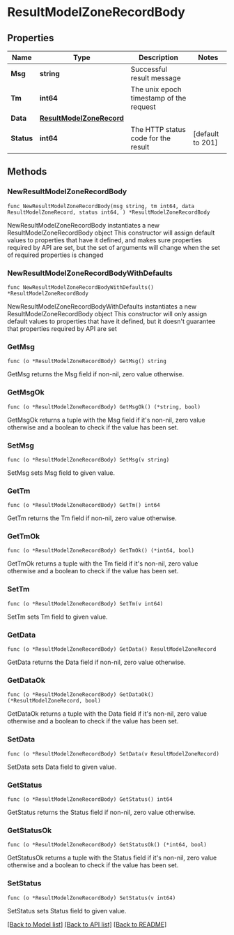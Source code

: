 # ResultModelZoneRecordBody

## Properties

Name | Type | Description | Notes
------------ | ------------- | ------------- | -------------
**Msg** | **string** | Successful result message | 
**Tm** | **int64** | The unix epoch timestamp of the request | 
**Data** | [**ResultModelZoneRecord**](ResultModelZoneRecord.md) |  | 
**Status** | **int64** | The HTTP status code for the result | [default to 201]

## Methods

### NewResultModelZoneRecordBody

`func NewResultModelZoneRecordBody(msg string, tm int64, data ResultModelZoneRecord, status int64, ) *ResultModelZoneRecordBody`

NewResultModelZoneRecordBody instantiates a new ResultModelZoneRecordBody object
This constructor will assign default values to properties that have it defined,
and makes sure properties required by API are set, but the set of arguments
will change when the set of required properties is changed

### NewResultModelZoneRecordBodyWithDefaults

`func NewResultModelZoneRecordBodyWithDefaults() *ResultModelZoneRecordBody`

NewResultModelZoneRecordBodyWithDefaults instantiates a new ResultModelZoneRecordBody object
This constructor will only assign default values to properties that have it defined,
but it doesn't guarantee that properties required by API are set

### GetMsg

`func (o *ResultModelZoneRecordBody) GetMsg() string`

GetMsg returns the Msg field if non-nil, zero value otherwise.

### GetMsgOk

`func (o *ResultModelZoneRecordBody) GetMsgOk() (*string, bool)`

GetMsgOk returns a tuple with the Msg field if it's non-nil, zero value otherwise
and a boolean to check if the value has been set.

### SetMsg

`func (o *ResultModelZoneRecordBody) SetMsg(v string)`

SetMsg sets Msg field to given value.


### GetTm

`func (o *ResultModelZoneRecordBody) GetTm() int64`

GetTm returns the Tm field if non-nil, zero value otherwise.

### GetTmOk

`func (o *ResultModelZoneRecordBody) GetTmOk() (*int64, bool)`

GetTmOk returns a tuple with the Tm field if it's non-nil, zero value otherwise
and a boolean to check if the value has been set.

### SetTm

`func (o *ResultModelZoneRecordBody) SetTm(v int64)`

SetTm sets Tm field to given value.


### GetData

`func (o *ResultModelZoneRecordBody) GetData() ResultModelZoneRecord`

GetData returns the Data field if non-nil, zero value otherwise.

### GetDataOk

`func (o *ResultModelZoneRecordBody) GetDataOk() (*ResultModelZoneRecord, bool)`

GetDataOk returns a tuple with the Data field if it's non-nil, zero value otherwise
and a boolean to check if the value has been set.

### SetData

`func (o *ResultModelZoneRecordBody) SetData(v ResultModelZoneRecord)`

SetData sets Data field to given value.


### GetStatus

`func (o *ResultModelZoneRecordBody) GetStatus() int64`

GetStatus returns the Status field if non-nil, zero value otherwise.

### GetStatusOk

`func (o *ResultModelZoneRecordBody) GetStatusOk() (*int64, bool)`

GetStatusOk returns a tuple with the Status field if it's non-nil, zero value otherwise
and a boolean to check if the value has been set.

### SetStatus

`func (o *ResultModelZoneRecordBody) SetStatus(v int64)`

SetStatus sets Status field to given value.



[[Back to Model list]](../README.md#documentation-for-models) [[Back to API list]](../README.md#documentation-for-api-endpoints) [[Back to README]](../README.md)


